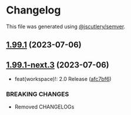 # Changelog

This file was generated using [@jscutlery/semver](https://github.com/jscutlery/semver).

## [1.99.1](https://git.whc.fyi/WillowHayward/lipwig/compare/v1.99.1-next.3...v1.99.1) (2023-07-06)



## [1.99.1-next.3](https://git.whc.fyi/WillowHayward/lipwig/compare/v1.99.1-next.2...v1.99.1-next.3) (2023-07-06)


* feat(workspace)!: 2.0 Release ([afc7bf6](https://git.whc.fyi/WillowHayward/lipwig/commits/afc7bf6163ea9f9c835bb74fe58cb038fe4497f9))


### BREAKING CHANGES

* Removed CHANGELOGs
